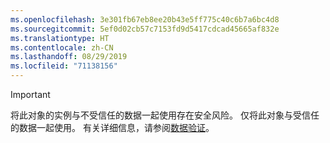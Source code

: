 ```yaml
---
ms.openlocfilehash: 3e301fb67eb8ee20b43e5ff775c40c6b7a6bc4d8
ms.sourcegitcommit: 5ef0d02cb57c7153fd9d5417cdcad45665af832e
ms.translationtype: HT
ms.contentlocale: zh-CN
ms.lasthandoff: 08/29/2019
ms.locfileid: "71138156"
---
```

> [!IMPORTANT]
> 将此对象的实例与不受信任的数据一起使用存在安全风险。 仅将此对象与受信任的数据一起使用。 有关详细信息，请参阅[数据验证](https://www.owasp.org/index.php/Data_Validation)。